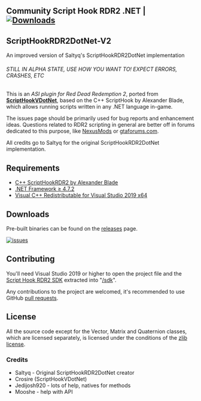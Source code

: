 ## Community Script Hook RDR2 .NET | [![Downloads](https://raster.shields.io/github/downloads/Halen84/ScriptHookRDR2DotNet/total.svg?style=for-the-badge)](https://github.com/Halen84/ScriptHookRDR2DotNet/releases)

## ScriptHookRDR2DotNet-V2

An improved version of Saltyq's ScriptHookRDR2DotNet implementation

###### STILL IN ALPHA STATE, USE HOW YOU WANT TO! EXPECT ERRORS, CRASHES, ETC

This is an *ASI plugin for Red Dead Redemption 2*, ported from [**ScriptHookVDotNet**](https://github.com/crosire/scripthookvdotnet/), based on the C++ ScriptHook by Alexander Blade, which allows running scripts written in any .NET language in-game.

The issues page should be primarily used for bug reports and enhancement ideas. Questions related to RDR2 scripting in general are better off in forums dedicated to this purpose, like [NexusMods](https://www.nexusmods.com/reddeadredemption2) or [gtaforums.com](https://gtaforums.com/forum/459-modding/).

All credits go to Saltyq for the original ScriptHookRDR2DotNet implementation.

## Requirements

* [C++ ScriptHookRDR2 by Alexander Blade](http://www.dev-c.com/rdr2/scripthookrdr2/)
* [.NET Framework ≥ 4.7.2](https://dotnet.microsoft.com/download/dotnet-framework/net48)
* [Visual C++ Redistributable for Visual Studio 2019 x64](https://support.microsoft.com/en-us/help/2977003/the-latest-supported-visual-c-downloads)

## Downloads

Pre-built binaries can be found on the [releases](https://github.com/halen84/scripthookrdr2dotnet/releases) page.

[![issues](https://img.shields.io/github/issues/Halen84/ScriptHookRDR2DotNet?color=informational&style=for-the-badge)](https://github.com/Halen84/ScriptHookRDR2DotNet-V2)

## Contributing

You'll need Visual Studio 2019 or higher to open the project file and the [Script Hook RDR2 SDK](http://dev-c.com/rdr2/scripthookrdr2/) extracted into "[/sdk](/sdk)".

Any contributions to the project are welcomed, it's recommended to use GitHub [pull requests](https://help.github.com/articles/using-pull-requests/).

## License

All the source code except for the Vector, Matrix and Quaternion classes, which are licensed separately, is licensed under the conditions of the [zlib license](LICENSE.txt).

### Credits
* Saltyq - Original ScriptHookRDR2DotNet creator
* Crosire (ScriptHookVDotNet)
* Jedijosh920 - lots of help, natives for methods
* Mooshe - help with API
